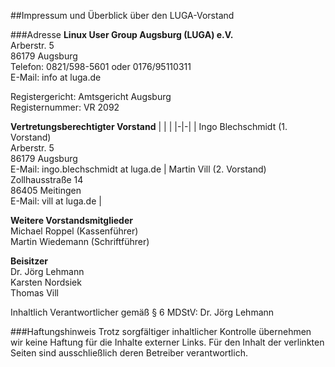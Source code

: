 ##Impressum und Überblick über den LUGA-Vorstand

###Adresse
**Linux User Group Augsburg (LUGA) e.V.**  
Arberstr. 5  
86179 Augsburg  
Telefon: 0821/598-5601 oder 0176/95110311    
E-Mail: info at luga.de  

Registergericht: Amtsgericht Augsburg  
Registernummer: VR 2092  

**Vertretungsberechtigter Vorstand**
| | |
|-|-|
| Ingo Blechschmidt (1. Vorstand)<br>Arberstr. 5<br>86179 Augsburg<br>E-Mail: ingo.blechschmidt at luga.de | Martin Vill (2. Vorstand)<br>Zollhausstraße 14<br>86405 Meitingen<br>E-Mail: vill at luga.de |
  
**Weitere Vorstandsmitglieder**  
Michael Roppel (Kassenführer)  
Martin Wiedemann (Schriftführer) 

**Beisitzer**  
Dr. Jörg Lehmann  
Karsten Nordsiek  
Thomas Vill  

Inhaltlich Verantwortlicher gemäß § 6 MDStV: Dr. Jörg Lehmann

###Haftungshinweis
Trotz sorgfältiger inhaltlicher Kontrolle übernehmen wir keine Haftung für die Inhalte externer Links. Für den Inhalt der verlinkten Seiten sind ausschließlich deren Betreiber verantwortlich.
